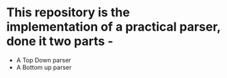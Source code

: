 # This repository is the implementation of a practical parser, done it two parts -
* A Top Down parser
* A Bottom up parser
